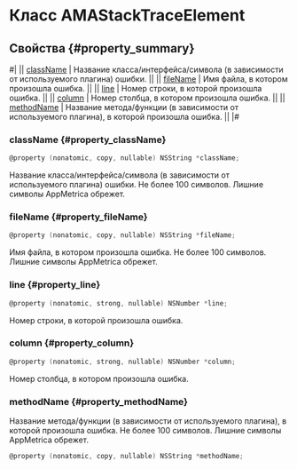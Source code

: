 # Класс AMAStackTraceElement

## Свойства {#property_summary}

#|
|| [className](#property_className) | Название класса/интерфейса/символа (в зависимости от используемого плагина) ошибки. ||
|| [fileName](#property_fileName) | Имя файла, в котором произошла ошибка. ||
|| [line](#property_line) | Номер строки, в которой произошла ошибка. ||
|| [column](#property_column) | Номер столбца, в котором произошла ошибка. ||
|| [methodName](#property_methodName) | Название метода/функции (в зависимости от используемого плагина), в которой произошла ошибка. ||
|#

### className {#property_className}

```objectivec translate=no
@property (nonatomic, copy, nullable) NSString *className;
```

Название класса/интерфейса/символа (в зависимости от используемого плагина) ошибки. Не более 100 символов. Лишние символы AppMetrica обрежет.

### fileName {#property_fileName}

```objectivec translate=no
@property (nonatomic, copy, nullable) NSString *fileName;
```

Имя файла, в котором произошла ошибка. Не более 100 символов. Лишние символы AppMetrica обрежет.

### line {#property_line}

```objectivec translate=no
@property (nonatomic, strong, nullable) NSNumber *line;
```

Номер строки, в которой произошла ошибка.

### column {#property_column}

```objectivec translate=no
@property (nonatomic, strong, nullable) NSNumber *column;
```

Номер столбца, в котором произошла ошибка.

### methodName {#property_methodName}

Название метода/функции (в зависимости от используемого плагина), в которой произошла ошибка. Не более 100 символов. Лишние символы AppMetrica обрежет.

```objectivec translate=no
@property (nonatomic, copy, nullable) NSString *methodName;
```
